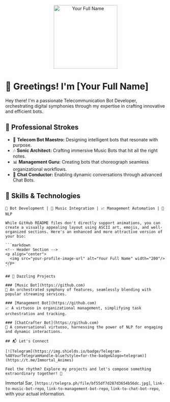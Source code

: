 <!-- Header Section -->
<p align="center">
  <img src="your-profile-image-url" alt="Your Full Name" width="200"/>
</p>

# 👋 Greetings! I'm [Your Full Name]

Hey there! I'm a passionate Telecommunication Bot Developer, orchestrating digital symphonies through my expertise in crafting innovative and efficient bots.

## 💼 Professional Strokes

- 🤖 **Telecom Bot Maestro:** Designing intelligent bots that resonate with purpose.
- 🎶 **Sonic Architect:** Crafting immersive Music Bots that hit all the right notes.
- 📊 **Management Guru:** Creating bots that choreograph seamless organizational workflows.
- 💬 **Chat Conductor:** Enabling dynamic conversations through advanced Chat Bots.

## 🚀 Skills & Technologies

```plaintext
🤖 Bot Development | 🎵 Music Integration | 📈 Management Automation | 💬 NLP

While GitHub README files don't directly support animations, you can create a visually appealing layout using ASCII art, emojis, and well-organized sections. Here's an enhanced and more attractive version of your bio:

```markdown
<!-- Header Section -->
<p align="center">
  <img src="your-profile-image-url" alt="Your Full Name" width="200"/>
</p>
``

## 🌟 Dazzling Projects

### [Music Bot](https://github.com)
🎵 An orchestrated symphony of features, seamlessly blending with popular streaming services.

### [Management Bot](https://github.com)
📈 A virtuoso in organizational management, simplifying task orchestration and tracking.

### [ChatCrafter Bot](https://github.com)
💬 A conversational virtuoso, harnessing the power of NLP for engaging and dynamic interactions.

## 📬 Let's Connect

[![Telegram](https://img.shields.io/badge/Telegram-%40YourTelegramHandle-blue?style=for-the-badge&logo=telegram)](https://t.me/Immortal_Animes)

Feel the rhythm? Explore my projects and let's compose something extraordinary together! 🚀
```

Immortal Sar, `[https://telegra.ph/file/bf55df7d287d3654b56dc.jpg]`, `link-to-music-bot-repo`, `link-to-management-bot-repo`, `link-to-chat-bot-repo`, with your actual information.
